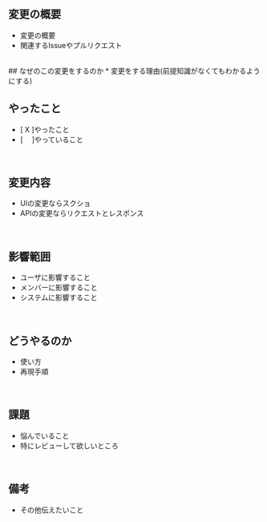 ## 変更の概要  
* 変更の概要
* 関連するIssueやプルリクエスト      
<br>
## なぜのこの変更をするのか
* 変更をする理由(前提知識がなくてもわかるようにする)  
<br>

## やったこと
* [ X ]やったこと
* [ 　]やっていること  
<br>

## 変更内容
* UIの変更ならスクショ
* APIの変更ならリクエストとレスポンス  
<br>

## 影響範囲
* ユーザに影響すること
* メンバーに影響すること
* システムに影響すること  
<br>

## どうやるのか
* 使い方
* 再現手順  
<br>

## 課題
* 悩んでいること
* 特にレビューして欲しいところ    
<br>

## 備考
* その他伝えたいこと